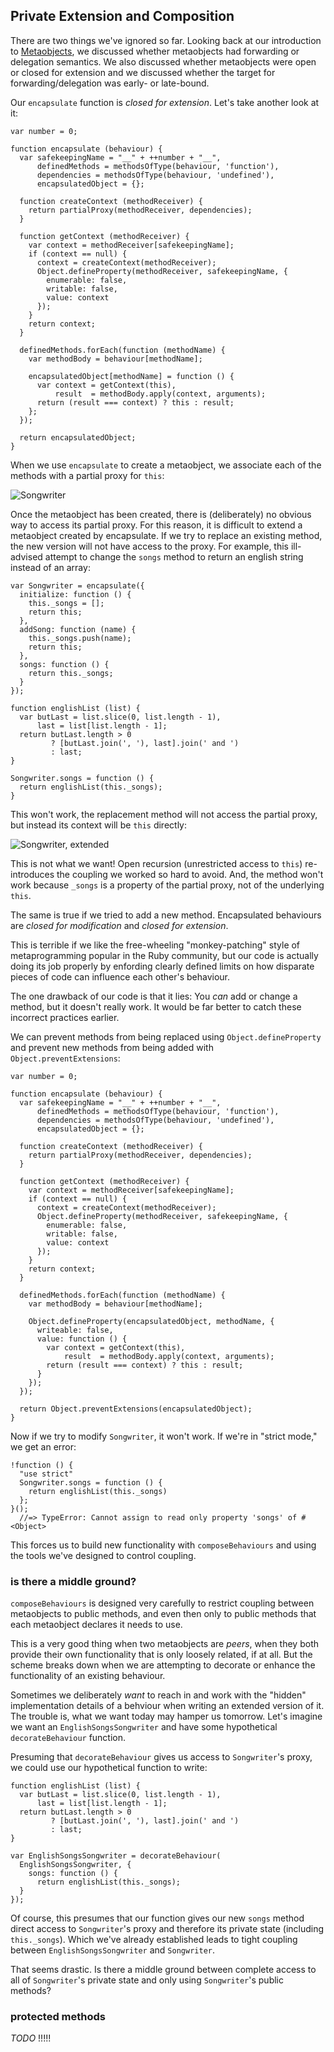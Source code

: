 ## Private Extension and Composition

There are two things we've ignored so far. Looking back at our introduction to [Metaobjects](#metaobjects), we discussed whether metaobjects had forwarding or delegation semantics. We also discussed whether metaobjects were open or closed for extension and we discussed whether the target for forwarding/delegation was early- or late-bound.

Our `encapsulate` function is *closed for extension*. Let's take another look at it:

~~~~~~~~
var number = 0;

function encapsulate (behaviour) {
  var safekeepingName = "__" + ++number + "__",
      definedMethods = methodsOfType(behaviour, 'function'),
      dependencies = methodsOfType(behaviour, 'undefined'),
      encapsulatedObject = {};

  function createContext (methodReceiver) {
    return partialProxy(methodReceiver, dependencies);
  }

  function getContext (methodReceiver) {
    var context = methodReceiver[safekeepingName];
    if (context == null) {
      context = createContext(methodReceiver);
      Object.defineProperty(methodReceiver, safekeepingName, {
        enumerable: false,
        writable: false,
        value: context
      });
    }
    return context;
  }

  definedMethods.forEach(function (methodName) {
    var methodBody = behaviour[methodName];

    encapsulatedObject[methodName] = function () {
      var context = getContext(this),
          result  = methodBody.apply(context, arguments);
      return (result === context) ? this : result;
    };
  });

  return encapsulatedObject;
}
~~~~~~~~

When we use `encapsulate` to create a metaobject, we associate each of the methods with a partial proxy for `this`:

![Songwriter](images/8/songwriter.png)

Once the metaobject has been created, there is (deliberately) no obvious way to access its partial proxy. For this reason, it is difficult to extend a metaobject created by encapsulate. If we try to replace an existing method, the new version will not have access to the proxy. For example, this ill-advised attempt to change the `songs` method to return an english string instead of an array:

~~~~~~~~
var Songwriter = encapsulate({
  initialize: function () {
    this._songs = [];
    return this;
  },
  addSong: function (name) {
    this._songs.push(name);
    return this;
  },
  songs: function () {
    return this._songs;
  }
});

function englishList (list) {
  var butLast = list.slice(0, list.length - 1),
      last = list[list.length - 1];
  return butLast.length > 0
         ? [butLast.join(', '), last].join(' and ')
         : last;
}

Songwriter.songs = function () {
  return englishList(this._songs);
}
~~~~~~~~

This won't work, the replacement method will not access the partial proxy, but instead its context will be `this` directly:

![Songwriter, extended](images/8/songwriter-extended.png)

This is not what we want! Open recursion (unrestricted access to `this`) re-introduces the coupling we worked so hard to avoid. And, the method won't work because `_songs` is a property of the partial proxy, not of the underlying `this`.

The same is true if we tried to add a new method. Encapsulated behaviours are *closed for modification* and *closed for extension*.

This is terrible if we like the free-wheeling "monkey-patching" style of metaprogramming popular in the Ruby community, but our code is actually doing its job properly by enfording clearly defined limits on how disparate pieces of code can influence each other's behaviour.

The one drawback of our code is that it lies: You *can* add or change a method, but it doesn't really work. It would be far better to catch these incorrect practices earlier.

We can prevent methods from being replaced using `Object.defineProperty` and prevent new methods from being added with `Object.preventExtensions`:

~~~~~~~~
var number = 0;

function encapsulate (behaviour) {
  var safekeepingName = "__" + ++number + "__",
      definedMethods = methodsOfType(behaviour, 'function'),
      dependencies = methodsOfType(behaviour, 'undefined'),
      encapsulatedObject = {};

  function createContext (methodReceiver) {
    return partialProxy(methodReceiver, dependencies);
  }

  function getContext (methodReceiver) {
    var context = methodReceiver[safekeepingName];
    if (context == null) {
      context = createContext(methodReceiver);
      Object.defineProperty(methodReceiver, safekeepingName, {
        enumerable: false,
        writable: false,
        value: context
      });
    }
    return context;
  }

  definedMethods.forEach(function (methodName) {
    var methodBody = behaviour[methodName];

    Object.defineProperty(encapsulatedObject, methodName, {
      writeable: false,
      value: function () {
        var context = getContext(this),
            result  = methodBody.apply(context, arguments);
        return (result === context) ? this : result;
      }
    });
  });

  return Object.preventExtensions(encapsulatedObject);
}
~~~~~~~~

Now if we try to modify `Songwriter`, it won't work. If we're in "strict mode," we get an error:

~~~~~~~~
!function () {
  "use strict"
  Songwriter.songs = function () {
    return englishList(this._songs)
  };
}();
  //=> TypeError: Cannot assign to read only property 'songs' of #<Object>
~~~~~~~~

This forces us to build new functionality with `composeBehaviours` and using the tools we've designed to control coupling.

### is there a middle ground?

`composeBehaviours` is designed very carefully to restrict coupling between metaobjects to public methods, and even then only to public methods that each metaobject declares it needs to use.

This is a very good thing when two metaobjects are *peers*, when they both provide their own functionality that is only loosely related, if at all. But the scheme breaks down when we are attempting to decorate or enhance the functionality of an existing behaviour.

Sometimes we deliberately *want* to reach in and work with the "hidden" implementation details of a behviour when writing an extended version of it. The trouble is, what we want today may hamper us tomorrow. Let's imagine we want an `EnglishSongsSongwriter` and have some hypothetical `decorateBehaviour` function.

Presuming that `decorateBehaviour` gives us access to `Songwriter`'s proxy, we could use our hypothetical function to write:

~~~~~~~~
function englishList (list) {
  var butLast = list.slice(0, list.length - 1),
      last = list[list.length - 1];
  return butLast.length > 0
         ? [butLast.join(', '), last].join(' and ')
         : last;
}

var EnglishSongsSongwriter = decorateBehaviour(
  EnglishSongsSongwriter, {
    songs: function () {
      return englishList(this._songs);
  }
});
~~~~~~~~


Of course, this presumes that our function gives our new `songs` method direct access to `Songwriter`'s proxy and therefore its private state (including `this._songs`). Which we've already established leads to tight coupling between `EnglishSongsSongwriter` and `Songwriter`.

That seems drastic. Is there a middle ground between complete access to all of `Songwriter`'s private state and only using `Songwriter`'s public methods?

### protected methods

*TODO* !!!!!
